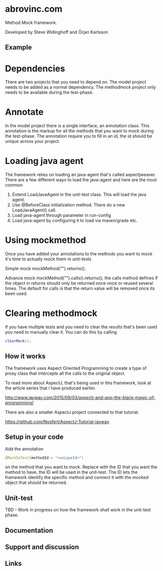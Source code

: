 # abrovinc.com
Method Mock framework. 

Developed by Steve Widinghoff and Örjan Karlsson


## Example
# Dependencies
There are two projects that you need to depend on. 
The model project needs to be added as a normal dependency. 
The methodmock project only needs to be available during the test-phase. 

# Annotate
In the model project there is a single interface, an annotation class. 
This annotation is the markup for all the methods that you want to mock during the test-phase. 
The annotation require you to fill in an id, the id should be unique across your project.   

# Loading java agent
The framework relies on loading an java-agent that's called aspectjweaver.
There are a few different ways to load the java-agent and here are the most common
1. Extend LoadJavaAgent in the unit-test class. This will load the java agent. 
2. Use @BeforeClass initialization method. There do a new LoadJavaAgent() call. 
3. Load java-agent through parameter in run-config
4. Load java-agent by configuring it to load via maven/grade etc. 

# Using mockmethod
Once you have added your annotations to the methods you want to mock it's time to actually mock them in unit-tests

Simple mock
mockMethod("<insert method id>").returns(<insert return object here>); 

Advance mock
mockMethod("<insert method id>").calls(<insert Use Enum value>).returns(<insert return object here>); 
the calls method defines if the object in returns should only be returned once once or reused several times. 
The default for calls is that the return value will be removed once its been used. 

# Clearing methodmock
If you have multiple tests and you need to clear the results that's been used you need to manually clear it. 
You can do this by calling 
```java
clearMock();
```

##  How it works
The framework uses Aspect Oriented Programming to create a type of proxy class that intercepts all the calls to the original object. 

To read more about AspectJ, that's being used in this framework, look at the article series that i have produced earlier. 

http://www.jayway.com/2015/09/03/aspectj-and-aop-the-black-magic-of-programming/

There are also a smaller AspectJ project connected to that tutorial. 

https://github.com/Nosfert/AspectJ-Tutorial-jayway

## Setup in your code
Add the annotation 
```java
@MockInTest(methodId = "<uniqueId>") 
```
on the method that you want to mock. 
Replace <uniqueId> with the ID that you want the method to have, the ID will be used in the unit-test. 
The ID lets the framework identify the specific method and connect it with the mocked object that should be returned. 

## Unit-test
TBD - Work in progress on how the framework shall work in the unit-test phase. 

## Documentation

## Support and discussion

## Links

